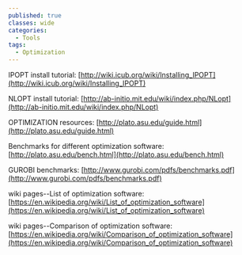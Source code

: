 ```yaml
---
published: true
classes: wide
categories:
  - Tools
tags:
  - Optimization
---
```


IPOPT install tutorial: [http://wiki.icub.org/wiki/Installing_IPOPT](http://wiki.icub.org/wiki/Installing_IPOPT)

NLOPT install tutorial: [http://ab-initio.mit.edu/wiki/index.php/NLopt](http://ab-initio.mit.edu/wiki/index.php/NLopt)

OPTIMIZATION resources: [http://plato.asu.edu/guide.html](http://plato.asu.edu/guide.html)

Benchmarks for different optimization software: [http://plato.asu.edu/bench.html](http://plato.asu.edu/bench.html)

GUROBI benchmarks: [http://www.gurobi.com/pdfs/benchmarks.pdf](http://www.gurobi.com/pdfs/benchmarks.pdf)    

wiki pages--List of optimization software: [https://en.wikipedia.org/wiki/List_of_optimization_software](https://en.wikipedia.org/wiki/List_of_optimization_software)

wiki pages--Comparison of optimization software: [https://en.wikipedia.org/wiki/Comparison_of_optimization_software](https://en.wikipedia.org/wiki/Comparison_of_optimization_software)
